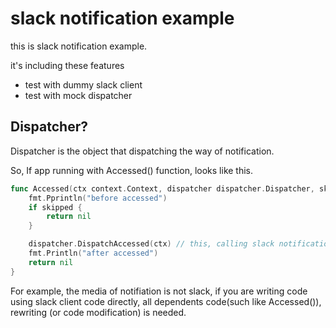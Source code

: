 # slack notification example

this is slack notification example.

it's including these features

- test with dummy slack client
- test with mock dispatcher

## Dispatcher?

Dispatcher is the object that dispatching the way of notification.

So, If app running with Accessed() function, looks like this.

```go
func Accessed(ctx context.Context, dispatcher dispatcher.Dispatcher, skipped bool) error {
	fmt.Pprintln("before accessed")
	if skipped {
		return nil
	}

	dispatcher.DispatchAccessed(ctx) // this, calling slack notification
	fmt.Println("after accessed")
	return nil
}
```

For example, the media of notifiation is not slack, if you are writing code using slack client code directly, all dependents code(such like Accessed()), rewriting (or code modification) is needed.
